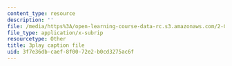 ```yaml
---
content_type: resource
description: ''
file: /media/https%3A/open-learning-course-data-rc.s3.amazonaws.com/2-003sc-engineering-dynamics-fall-2011/3f7e36dbcaef8f0072e2b0cd3275ac6f_osyKjTQuwlk.srt
file_type: application/x-subrip
resourcetype: Other
title: 3play caption file
uid: 3f7e36db-caef-8f00-72e2-b0cd3275ac6f
---
```

